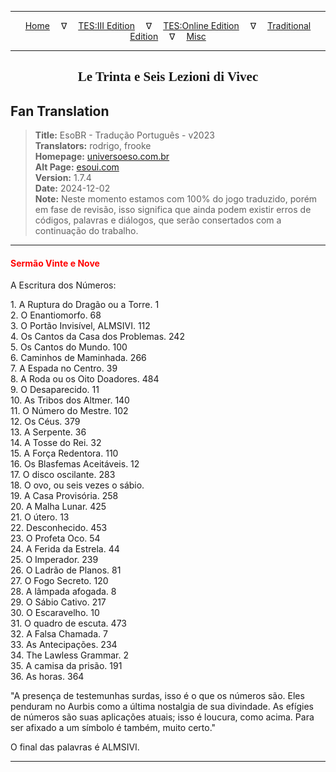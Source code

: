 
---

<!-- Jekyll Page Links -->

<center>
<a href="../../../../../index.html">Home</a>
&emsp;&nabla;&emsp;
<a href="../../../../index-tes3.html">TES:III Edition</a>
&emsp;&nabla;&emsp;
<a href="../../../../index-teso.html">TES:Online Edition</a>
&emsp;&nabla;&emsp;
<a href="../../../../index-traditional.html">Traditional Edition</a>
&emsp;&nabla;&emsp;
<a href="../../../../index-misc.html">Misc</a>
</center>

<!-- Markdown Body Below: -->

---

<center>
<h2><span style="font-family:Georgia">Le Trinta e Seis Lezioni di Vivec</span></h2>
</center>

## Fan Translation

> __Title:__ EsoBR - Tradução Português - v2023\
> __Translators:__ rodrigo, frooke\
> __Homepage:__ [universoeso.com.br][1]\
> __Alt Page:__ [esoui.com][2]\
> __Version:__ 1.7.4\
> __Date:__ 2024-12-02\
> __Note:__ Neste momento estamos com 100% do jogo traduzido, porém em fase de revisão, isso significa que ainda podem existir erros de códigos, palavras e diálogos, que serão consertados com a continuação do trabalho.

[1]: https://www.universoeso.com.br/traducao
[2]: https://www.esoui.com/downloads/info2256-EsoBR-TraduoPortugus-v2023.html

---

#### <span style="color:red">Sermão Vinte e Nove</span>

A Escritura dos Números:

1\. A Ruptura do Dragão ou a Torre. 1\
2\. O Enantiomorfo. 68\
3\. O Portão Invisível, ALMSIVI. 112\
4\. Os Cantos da Casa dos Problemas. 242\
5\. Os Cantos do Mundo. 100\
6\. Caminhos de Maminhada. 266\
7\. A Espada no Centro. 39\
8\. A Roda ou os Oito Doadores. 484\
9\. O Desaparecido. 11\
10\. As Tribos dos Altmer. 140\
11\. O Número do Mestre. 102\
12\. Os Céus. 379\
13\. A Serpente. 36\
14\. A Tosse do Rei. 32\
15\. A Força Redentora. 110\
16\. Os Blasfemas Aceitáveis. 12\
17\. O disco oscilante. 283\
18\. O ovo, ou seis vezes o sábio.\
19\. A Casa Provisória. 258\
20\. A Malha Lunar. 425\
21\. O útero. 13\
22\. Desconhecido. 453\
23\. O Profeta Oco. 54\
24\. A Ferida da Estrela. 44\
25\. O Imperador. 239\
26\. O Ladrão de Planos. 81\
27\. O Fogo Secreto. 120\
28\. A lâmpada afogada. 8\
29\. O Sábio Cativo. 217\
30\. O Escaravelho. 10\
31\. O quadro de escuta. 473\
32\. A Falsa Chamada. 7\
33\. As Antecipações. 234\
34\. The Lawless Grammar. 2\
35\. A camisa da prisão. 191\
36\. As horas. 364

"A presença de testemunhas surdas, isso é o que os números são. Eles penduram no Aurbis como a última nostalgia de sua divindade. As efígies de números são suas aplicações atuais; isso é loucura, como acima. Para ser afixado a um símbolo é também, muito certo."

O final das palavras é ALMSIVI.

---
